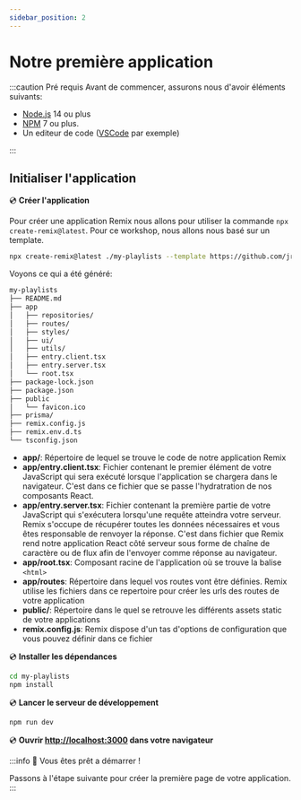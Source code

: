 ```yaml
---
sidebar_position: 2
---
```


# Notre première application

:::caution Pré requis
Avant de commencer, assurons nous d'avoir éléments suivants:

- [Node.js](https://nodejs.org/en/download/) 14 ou plus
- [NPM](https://www.npmjs.com/) 7 ou plus.
- Un editeur de code ([VSCode](https://code.visualstudio.com/) par exemple)

:::

## Initialiser l'application

💿 **Créer l'application**

Pour créer une application Remix nous allons pour utiliser la commande `npx create-remix@latest`. Pour ce workshop, nous allons nous basé sur un template.

```bash
npx create-remix@latest ./my-playlists --template https://github.com/jrakotoharisoa/remix-workshop/tree/starter
```

Voyons ce qui a été généré:

```bash
my-playlists
├── README.md
├── app
│   ├── repositories/
│   ├── routes/
│   ├── styles/
│   ├── ui/
│   ├── utils/
│   ├── entry.client.tsx
│   ├── entry.server.tsx
│   └── root.tsx
├── package-lock.json
├── package.json
├── public
│   └── favicon.ico
├── prisma/
├── remix.config.js
├── remix.env.d.ts
└── tsconfig.json

```

- **app/**: Répertoire de lequel se trouve le code de notre application Remix
- **app/entry.client.tsx**: Fichier contenant le premier élément de votre JavaScript qui sera exécuté lorsque l'application se chargera dans le navigateur. C'est dans ce fichier que se passe l'hydratration de nos composants React.
- **app/entry.server.tsx**: Fichier contenant la première partie de votre JavaScript qui s'exécutera lorsqu'une requête atteindra votre serveur. Remix s'occupe de récupérer toutes les données nécessaires et vous êtes responsable de renvoyer la réponse. C'est dans fichier que Remix rend notre application React côté serveur sous forme de chaîne de caractère ou de flux afin de l'envoyer comme réponse au navigateur.
- **app/root.tsx**: Composant racine de l'application où se trouve la balise `<html>`
- **app/routes**: Répertoire dans lequel vos routes vont être définies. Remix utilise les fichiers dans ce repertoire pour créer les urls des routes de votre application
- **public/**: Répertoire dans le quel se retrouve les différents assets static de votre applications
- **remix.config.js**: Remix dispose d'un tas d'options de configuration que vous pouvez définir dans ce fichier

💿 **Installer les dépendances**

```bash
cd my-playlists
npm install
```

💿 **Lancer le serveur de développement**

```bash
npm run dev
```

💿 **Ouvrir [http://localhost:3000](http://localhost:3000) dans votre navigateur**

:::info 🚀 Vous êtes prêt a démarrer !

Passons à l'étape suivante pour créer la première page de votre application.
:::
